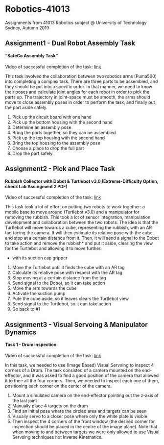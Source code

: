 # Robotics-41013
Assignments from 41013 Robotics subject @ University of Technology Sydney, Autumn 2019

## Assignment1 - Dual Robot Assembly Task
#### “SafeCo Assembly Task”

Video of successful completion of the task: [link](https://www.youtube.com/watch?v=lrr2d_io8Yc)

This task involved the collaboration between two robotics arms (Puma560) into completing a complex task. There are three parts to be
assembled, and they should be put into a specific order. In that manner, we need to know their poses and calculate joint angles for each
robot in order to pick the parts up. The trajectory in  joint-space must be smooth, the arms should move to close assembly poses in order
to perform the task, and finally put the part aside safely.

1. Pick up the circuit board with one hand
2. Pick up the bottom housing with the second hand
3. Determine an assembly pose
4. Bring the parts together, so they can be assembled
5. Pick up the top housing with the second hand
6. Bring the top housing to the assembly pose
7. Choose a place to drop the full part
8. Drop the part safely

## Assignment2 - Pick and Place Task
#### Rubbish Collector with Dobot & Turtlebot v3.0 (Extreme-Difficulty Option, check Lab Assingment 2 PDF)

Video of successful completion of the task: [link](https://youtu.be/cC__Lanfi90)

This task took a lot of effort on putting two robots to work together: a mobile base to move around (Turtlebot v3.0) and a manipulator
for removing the rubbish. This took a lot of sensor integration, manipulation development and collaboration between the two robots.
The idea is that the Turtlebot will move towards a cube, representing the rubbish, with an AR tag facing the camera. It will then estimate
its relative pose with the cube, and stop at a certain distance from it. Then, it will send a signal to the Dobot to take action and remove
the rubbish* and put it aside, clearing the view for the Turtlebot and allowing it to move further.
* with its suction cap gripper

1. Move the Turtlebot until it finds the cube with an AR tag
2. Calculate its relative pose with respect with the AR tag
3. Stop moving at a certain distance from the tag
4. Send signal to the Dobot, so it can take action
5. Move the arm towards the cube
6. Activate the suction pump
7. Pute the cube aside, so it leaves clears the Turtlebot view
8. Send signal to the Turtlebot, so it can take action
9. Go back to #1

## Assignment3 - Visual Servoing & Manipulator Dynamics
#### Task 1 - Drum inspection

Video of successful completion of the task: [link](https://youtu.be/srst6tM4fFA)

In this task, we needed to use (Image Based) Visual Servoing to inspect 4 corners of a Drum. The task
consisted of a camera mounted on the end-effector, and it was asked to find a good position of the 
camera that allowed it to thee all the four corners. Then, we needed to inspect each one of them, 
positioning each corner on the center of the camera.

1. Mount a simulated camera on the end-effector pointing out the z-axis of the last joint
2. Manually place 4 targets on the drum
3. Find an initial pose where the circled area and targets can be seen
4. Visually servo to a closer pose where only the white plate is visible
5. Then inspect the 4 corners of the front window (the desired corner for inspection should be placed 
in the centre of the image plane). Note that when moving to and between targets we were only allowed
to use Visual Servoing techniques not Inverse Kinematics.

